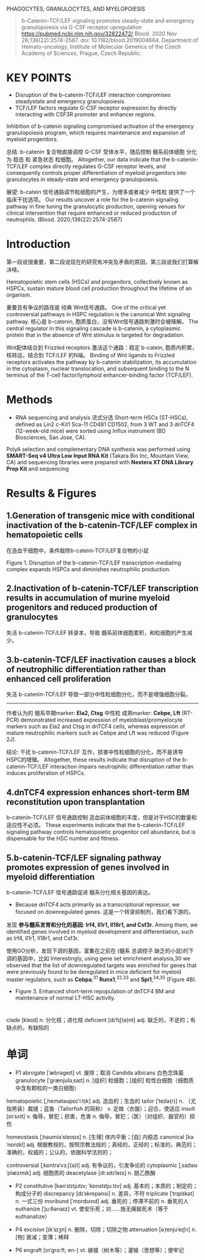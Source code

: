 PHAGOCYTES, GRANULOCYTES, AND MYELOPOIESIS
> b-Catenin–TCF/LEF signaling promotes steady-state and emergency granulopoiesis via G-CSF receptor upregulation
> https://pubmed.ncbi.nlm.nih.gov/32822472/
> Blood. 2020 Nov 26;136(22):2574-2587. doi: 10.1182/blood.2019004664.
> Department of Hemato-oncology, Institute of Molecular Genetics of the Czech Academy of Sciences, Prague, Czech Republic.


# KEY POINTS
- Disruption of the b-catenin-TCF/LEF interaction compromises steadystate and emergency granulopoiesis.
- TCF/LEF factors regulate G-CSF receptor expression by directly interacting with CSF3R promoter and enhancer regions.

Inhibition of b-catenin signaling compromised activation of the emergency granulopoiesis program, which requires maintenance and expansion of myeloid progenitors.

总结: b-catenin 复合物直接调控 G-CSF 受体水平，随后控制 髓系前体细胞 分化为 稳态 和 紧急状态 粒细胞。
Altogether, our data indicate that the b-catenin-TCF/LEF complex directly regulates G-CSF receptor levels, and consequently controls proper differentiation of myeloid progenitors into granulocytes in steady-state and emergency granulopoiesis.


展望: b-catein 信号通路调节粒细胞的产生，为增多或者减少 中性粒 提供了一个临床干扰选项。
Our results uncover a role for the b-catenin signaling pathway in fine tuning the granulocytic production, opening venues for clinical intervention that require enhanced or reduced production of neutrophils. (Blood. 2020;136(22):2574-2587)





# Introduction
第一段说很重要，第二段说现在的研究有冲突及矛盾的原因，第三段说我们打算解决啥。

Hematopoietic stem cells (HSCs) and progenitors, collectively known as HSPCs, sustain mature blood cell production throughout the lifetime of an organism.


重要且有争议的路径是 经典 Wnt信号通路。
One of the critical yet controversial pathways in HSPC regulation is the canonical Wnt signaling pathway. 
核心是 b-catenin, 胞质蛋白，没有Wnt信号通路刺激时会被降解。
The central regulator in this signaling cascade is b-catenin, a cytoplasmic protein that in the absence of Wnt stimulus is targeted for degradation.

Wnt配体结合到 Frizzled receptors 激活这个通路：稳定 b-catein, 胞质内积累，核转运，结合到 TCF/LEF 的N端。
Binding of Wnt ligands to Frizzled receptors activates the pathway by b-catenin stabilization, its accumulation in the cytoplasm, nuclear translocation, and subsequent binding to the N terminus of the T-cell factor/lymphoid enhancer-binding factor (TCF/LEF).


# Methods

* RNA sequencing and analysis
流式分选 
Short-term HSCs (ST-HSCs), defined as Lin2 c-Kit1 Sca-11 CD481 CD1502, 
from 3 WT and 3 dnTCF4 (12-week-old mice) were sorted using Influx instrument (BD Biosciences, San Jose, CA).

PolyA selection and complementary DNA synthesis was performed using **SMART-Seq v4 Ultra Low Input RNA Kit** (Takara Bio Inc, Mountain View, CA) 
and sequencing libraries were prepared with **Nextera XT DNA Library Prep Kit** and sequencing 





# Results & Figures

## 1.Generation of transgenic mice with conditional inactivation of the b-catenin-TCF/LEF complex in hematopoietic cells
在造血干细胞中，条件敲除b-cateini-TCF/LEF复合物的小鼠

Figure 1. Disruption of the b-catenin-TCF/LEF transcription-mediating complex expands HSPCs and diminishes neutrophilic production.



## 2.Inactivation of b-catenin-TCF/LEF transcription results in accumulation of murine myeloid progenitors and reduced production of granulocytes
失活 b-catenin-TCF/LEF 转录本，导致 髓系前体细胞累积，和粒细胞的产生减少。




## 3.b-catenin-TCF/LEF inactivation causes a block of neutrophilic differentiation rather than enhanced cell proliferation
失活 b-catenin-TCF/LEF 导致一部分中性粒细胞分化，而不是增强细胞分裂。


---
作者认为的 
髓系早期marker: **Ela2, Ctsg**
中性粒 成熟marker: **Cebpe, Lft**
(RT-PCR) demonstrated increased expression of myeloblast/promyelocyte markers such as Ela2 and Ctsg in dnTCF4 cells, 
whereas expression of mature neutrophilic markers such as Cebpe and Lft was reduced (Figure 2J).

结论: 干扰 b-catenin-TCF/LEF 互作，损害中性粒细胞的分化，而不是诱导 HSPC的增殖。
Altogether, these results indicate that disruption of the b-catenin-TCF/LEF interaction impairs neutrophilic differentiation rather than induces proliferation of HSPCs.




## 4.dnTCF4 expression enhances short-term BM reconstitution upon transplantation
b-catenin-TCF/LEF 信号通路控制 造血前体细胞的丰度，但是对于HSC的数量和适应性不必须。
These experiments indicate that the b-catenin-TCF/LEF signaling pathway controls hematopoietic progenitor cell abundance, but is dispensable for the HSC number and fitness.




## 5.b-catenin-TCF/LEF signaling pathway promotes expression of genes involved in myeloid differentiation

b-catenin-TCF/LEF 信号通路促进 髓系分化相关基因的表达。


* Because dnTCF4 acts primarily as a transcriptional repressor, we focused on downregulated genes.
这是一个转录抑制剂，我们看下游的。

发现 **参与髓系发育和分化的基因: Irf4, Il1r1, Il18r1, and Csf3r.**
Among them, we identified genes involved in myeloid development and differentiation, such as Irf4, Il1r1, Il18r1, and Csf3r.

使用GO分析，发现下调的基因，富集在之前在 (髓系 总调控子 缺乏的小鼠)的下调的基因中，比如 
Interestingly, using gene set enrichment analysis,30 we observed that the list of downregulated targets was enriched for genes that were previously found to be deregulated in mice deficient for myeloid master regulators, such as **Cebpa**,<sup>31</sup> **Runx1**,<sup>32,33</sup> and **Spi1**,<sup>34,35</sup> (Figure 4B).


* Figure 3. Enhanced short-term repopulation of dnTCF4 BM and maintenance of normal LT-HSC activity. 










# 
clade [kleɪd] n. 分化枝；进化枝
deficient [dɪˈfɪʃ(ə)nt] adj. 缺乏的，不足的；有缺点的，有缺陷的






# 单词

* P1 
abrogate [ˈæbrəɡeɪt] vt. 废除；取消
Candida albicans 白色念珠菌
granulocyte [ˈɡrænjʊləˌsaɪt] n. [组织] 粒细胞；[组织] 粒性白细胞（细胞质中含有颗粒的一类白细胞）

hematopoietic [,hemətəʊpɒɪ'i:tɪk] adj. 造血的；生血的
tailor [ˈteɪlə(r)] n. （尤指男装）裁缝；蓝鱼（Tailorfish 的简称） v. 定做（衣服）；迎合，使适应
insult [ɪnˈsʌlt] v. 侮辱，冒犯；损害，危害 n. 侮辱，冒犯；（医）（对组织、器官的）损伤

homeostasis [ˌhəʊmiəˈsteɪsɪs] n. [生理] 体内平衡；[自] 内稳态
canonical [kəˈnɒnɪkl] adj. 根据教规的，按照宗教法规的；真经的，正经的；标准的，典范的；准确的，权威的；公认的，依据科学法则的；

controversial [ˌkɒntrəˈvɜːʃ(ə)l] adj. 有争议的，引发争论的
cytoplasmic [ˌsaɪtəʊˈplæzmɪk] adj. 细胞质的
deacetylase [diːsɪtɪˈleɪs] n. 脱乙酰酶


* P2 
constitutive [kənˈstɪtjutɪv; ˈkɒnstɪtjuːtɪv] adj. 基本的；本质的；制定的；构成分子的
discrepancy [dɪˈskrepənsi] n. 差异，不符
triplicate [ˈtrɪplɪkət] n. 一式三份
moribund [ˈmɒrɪbʌnd] adj. 垂死的；停滞不前的 n. 垂死的人
euthanize [ˈjuːθənaɪz] vt. 使安乐死；对……施无痛致死术（等于 euthanatize）


* P4 
excision [ɪkˈsɪʒn] n. 删除，切除；切除之物
attenuation [əˌtenjuˈeɪʃn] n. [物] 衰减；变薄；稀释


* P6 
engraft [ɪnˈɡrɑːft; en-] vt. 嫁接（树木等）；灌输（思想等）；使牢记
